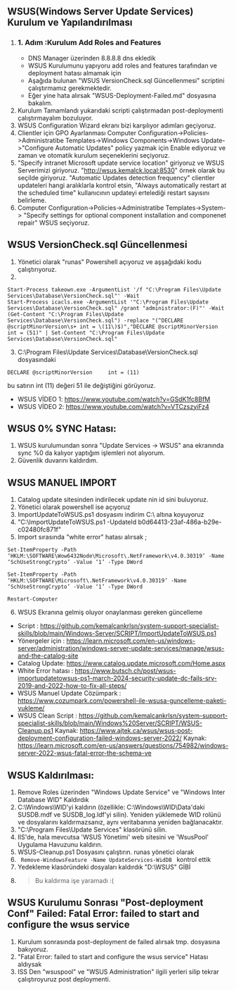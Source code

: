 ## WSUS(Windows Server Update Services) Kurulum ve Yapılandırılması

1. ### 1. Adım :Kurulum Add Roles and Features
    - DNS Manager üzerinden 8.8.8.8 dns ekledik
    - WSUS Kurulumunu yapıyoru add roles and features tarafından ve deployment hatası almamak için 
    - Aşağıda bulunan "WSUS VersionCheck.sql Güncellenmesi" scriptini çalıştırmamız gerekmektedir.
    - Eğer yine hata alırsak "WSUS-Deployment-Failed.md" dosyasına bakalım.
2. Kurulum Tamamlandı yukarıdaki scripti çalıştırmadan post-deploymenti çalıştırmayalım bozuluyor.
3. WSUS Configuration Wizard ekranı bizi karşılıyor adımları geçiyoruz.
4. Clientler için GPO Ayarlanması Computer Configuration->Policies->Administratibe Templates->Windows Components->Windows Update->"Configure Automatic Updates" policy yazmak için Enable ediyoruz ve zaman ve otomatik kurulum seçeneklerini seçiyoruz.
5. "Specify intranet Microsoft update service location" giriyoruz ve WSUS Serverimizi giriyoruz. "http://wsus.kemalck.local:8530" örnek olarak bu seçilde giriyoruz.
"Automatic Updates detection frequency" clientler updateleri hangi aralıklarla kontrol etsin, "Always automatically restart at the scheduled time" kullanıcının updateyi ertelediği restart sayısını belirleme.
6. Computer Configuration->Policies->Administratibe Templates->System-> "Specify settings for optional component installation and componenet repair" WSUS seçiyoruz.







## WSUS VersionCheck.sql Güncellenmesi
 1. Yönetici olarak "runas" Powershell açıyoruz ve aşşağıdaki kodu çalıştırıyoruz.
 2. 
 ```  
Start-Process takeown.exe -ArgumentList '/f "C:\Program Files\Update Services\Database\VersionCheck.sql"' -Wait
Start-Process icacls.exe -ArgumentList '"C:\Program Files\Update Services\Database\VersionCheck.sql" /grant "administrator:(F)"' -Wait
(Get-Content "C:\Program Files\Update Services\Database\VersionCheck.sql") -replace "(^DECLARE @scriptMinorVersion\s+ int = \(11\)$)","DECLARE @scriptMinorVersion int = (51)" | Set-Content "C:\Program Files\Update Services\Database\VersionCheck.sql"
``` 
3. C:\Program Files\Update Services\Database\VersionCheck.sql dosyasındaki
```
DECLARE @scriptMinorVersion     int = (11)
```
bu satırın int (11) değeri 51 ile değiştiğini görüyoruz.


 - WSUS VİDEO 1: https://www.youtube.com/watch?v=GSdK1fc8BfM
 - WSUS VİDEO 2: https://www.youtube.com/watch?v=VTCzszyiFz4

## WSUS 0% SYNC Hatası:
1. WSUS kurulumundan sonra "Update Services -> WSUS" ana ekranında sync %0 da kalıyor yaptığım işlemleri not alıyorum.
2. Güvenlik duvarını kaldırdım.


## WSUS MANUEL IMPORT
1. Catalog update sitesinden indirilecek update nin id sini buluyoruz.
2. Yönetici olarak powershell ise açıyoruz
3. ImportUpdateToWSUS.ps1 dosyasını indirim C:\ altına koyuyoruz
4. "C:\ImportUpdateToWSUS.ps1 -UpdateId b0d64413-23af-486a-b29e-c02480fc871f"
5. Import sırasında "white error" hatası alırsak ;
``` 
Set-ItemProperty -Path ‘HKLM:\SOFTWARE\Wow6432Node\Microsoft\.NetFramework\v4.0.30319’ -Name ‘SchUseStrongCrypto’ -Value ‘1’ -Type DWord

Set-ItemProperty -Path ‘HKLM:\SOFTWARE\Microsoft\.NetFramework\v4.0.30319’ -Name ‘SchUseStrongCrypto’ -Value ‘1’ -Type DWord

Restart-Computer 
```
6. WSUS Ekranına gelmiş oluyor onaylanması gereken güncelleme


- Script : https://github.com/kemalcankrlsn/system-support-specialist-skills/blob/main/Windows-Server/SCRIPT/ImportUpdateToWSUS.ps1 
- Yönergeler için : https://learn.microsoft.com/en-us/windows-server/administration/windows-server-update-services/manage/wsus-and-the-catalog-site
- Catalog Update: https://www.catalog.update.microsoft.com/Home.aspx
- White Error hatası : https://www.butsch.ch/post/wsus-importupdatetowsus-ps1-march-2024-security-update-dc-fails-srv-2019-and-2022-how-to-fix-all-steps/
- WSUS Manuel Update Cözümpark : https://www.cozumpark.com/powershell-ile-wsusa-guncelleme-paketi-yukleme/
- WSUS Clean Script : https://github.com/kemalcankrlsn/system-support-specialist-skills/blob/main/Windows%20Server/SCRIPT/WSUS-Cleanup.ps1
Kaynak: https://www.ajtek.ca/wsus/wsus-post-deployment-configuration-failed-windows-server-2022/
Kaynak: https://learn.microsoft.com/en-us/answers/questions/754982/windows-server-2022-wsus-fatal-error-the-schema-ve



## WSUS Kaldırılması:
 1. Remove Roles üzerinden "Windows Update Service" ve "Windows Inter Database WID" Kaldırdık
 2. C:\Windows\WID'yi kaldırın (özellikle: C:\Windows\WID\Data'daki SUSDB.mdf ve SUSDB_log.ldf'yi silin). Yeniden yüklemede WID rolünü ve dosyalarını kaldırmazsanız, aynı veritabanına yeniden bağlanacaktır.
 3. "C:\Program Files\Update Services" klasörünü silin.
 4. IIS'de, hala mevcutsa 'WSUS Yönetimi' web sitesini ve 'WsusPool' Uygulama Havuzunu kaldırın.
 5. WSUS-Cleanup.ps1 Dosyasını çalıştırın. runas yönetici olarak
 6.  ```  Remove-WindowsFeature -Name UpdateServices-WidDB  ``` kontrol ettik
 7. Yedekleme klasöründeki dosyaları kaldırdık "D:\WSUS" GİBİ
 8. > Bu kaldırma işe yaramadı :(

## WSUS Kurulumu Sonrası "Post-deployment Conf" Failed: Fatal Error: failed to start and configure the wsus service

1. Kurulum sonrasında post-deployment de failed alırsak tmp. dosyasına bakıyoruz.
2. "Fatal Error: failed to start and configure the wsus service" Hatası aldıysak 
3. ISS Den "wsuspool" ve "WSUS Administration" ilgili yerleri silip tekrar çalıştıroyuruz post deploymenti.






